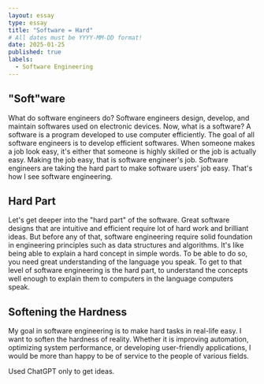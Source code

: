 ```yaml
---
layout: essay
type: essay
title: "Software = Hard"
# All dates must be YYYY-MM-DD format!
date: 2025-01-25
published: true
labels:
  - Software Engineering
---
```


## "Soft"ware
What do software engineers do? Software engineers design, develop, and maintain softwares used on electronic devices. Now, what is a software? A software is a program developed to use computer efficiently. The goal of all software engineers is to develop efficient softwares. When someone makes a job look easy, it's either that someone is highly skilled or the job is actually easy. Making the job easy, that is software engineer's job. Software engineers are taking the hard part to make software users' job easy. That's how I see software engineering.

## Hard Part
Let's get deeper into the "hard part" of the software. Great software designs that are intuitive and efficient require lot of hard work and brilliant ideas. But before any of that, software engineering require solid foundation in engineering principles such as data structures and algorithms. It's like being able to explain a hard concept in simple words. To be able to do so, you need great understanding of the language you speak. To get to that level of software engineering is the hard part, to understand the concepts well enough to explain them to computers in the language computers speak.

## Softening the Hardness
My goal in software engineering is to make hard tasks in real-life easy. I want to soften the hardness of reality. Whether it is improving automation, optimizing system performance, or developing user-friendly applications, I would be more than happy to be of service to the people of various fields. 

Used ChatGPT only to get ideas.

